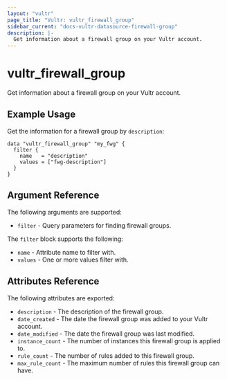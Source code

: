 ```yaml
---
layout: "vultr"
page_title: "Vultr: vultr_firewall_group"
sidebar_current: "docs-vultr-datasource-firewall-group"
description: |-
  Get information about a firewall group on your Vultr account.
---
```


# vultr_firewall_group

Get information about a firewall group on your Vultr account.

## Example Usage

Get the information for a firewall group by `description`:
```hcl
data "vultr_firewall_group" "my_fwg" {
  filter {
    name   = "description"
    values = ["fwg-description"]
  }
}
```

## Argument Reference

The following arguments are supported:

* `filter` - Query parameters for finding firewall groups.

The `filter` block supports the following:

* `name` - Attribute name to filter with.
* `values` - One or more values filter with.

## Attributes Reference

The following attributes are exported:

* `description` - The description of the firewall group.
* `date_created` - The date the firewall group was added to your Vultr account.
* `date_modified` - The date the firewall group was last modified.
* `instance_count` - The number of instances this firewall group is applied to.
* `rule_count` - The number of rules added to this firewall group.
* `max_rule_count` - The maximum number of rules this firewall group can have.